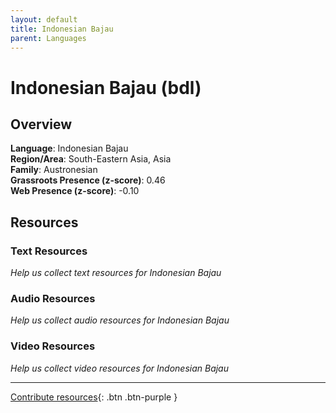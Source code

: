 ```yaml
---
layout: default
title: Indonesian Bajau
parent: Languages
---
```


# Indonesian Bajau (bdl)

## Overview

**Language**: Indonesian Bajau  
**Region/Area**: South-Eastern Asia, Asia  
**Family**: Austronesian  
**Grassroots Presence (z-score)**: 0.46  
**Web Presence (z-score)**: -0.10  

## Resources

### Text Resources
*Help us collect text resources for Indonesian Bajau*

### Audio Resources
*Help us collect audio resources for Indonesian Bajau*

### Video Resources
*Help us collect video resources for Indonesian Bajau*

---

[Contribute resources](https://forms.office.com/e/1SfLJx3u1r){: .btn .btn-purple }
